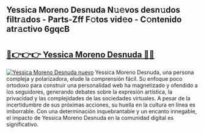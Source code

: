 ## Yessica Moreno Desnuda N𝚞𝚎vos desn𝚞dos filtr𝚊dos - Parts-Zff F𝚘tos vid𝚎o - C𝚘ntenido atr𝚊ctivo 6gqcB

# <h2><a href="http://mb8p2h.tromn.icu/?c=Yessica+Moreno+Desnuda">🔗👉👉👉 Yessica Moreno Desnuda 🔗🔗</a></h2>

[![Yessica Moreno Desnuda nuevo](https://i.imgur.com/pEAQMta.gif)](http://mb8p2h.tromn.icu/?c=Yessica+Moreno+Desnuda)
Yessica Moreno Desnuda, una persona compleja y polarizadora, elude la comprensión fácil. Su enfoque poco ortodoxo para construir una personalidad web ha magnetizado y ofendido a los seguidores, generando debates sobre la expresión artística, la privacidad y las complejidades de las sociedades virtuales. A pesar de la incertidumbre de sus próximas acciones, su huella en la cultura en línea es imborrable. Con una determinación inquebrantable y un encanto innegable, el impacto de Yessica Moreno Desnuda en la comunidad digital es significativo.
